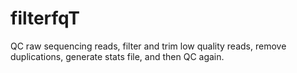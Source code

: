 # filterfqT
QC raw sequencing reads, filter and trim low quality reads, remove duplications, generate stats file, and then QC again.
